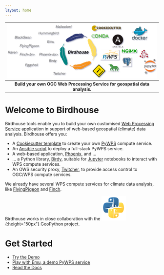 ```yaml
---
layout: home
---
```


| ![](/assets/birdhouse-ecosphere.svg) |
| :--: |
| **Build your own OGC Web Processing Service for geospatial data analysis.** |

# Welcome to Birdhouse
Birdhouse tools enable you to build your own customised
[Web Processing Service](http://opengeospatial.org/standards/wps)
application in support of web-based geospatial (climate) data analysis. Birdhouse offers you:

* A [Cookiecutter template](https://cookiecutter-birdhouse.readthedocs.io/en/latest/) to create your own [PyWPS](http://pywps.org/) compute service.
* An [Ansible script](https://ansible-wps-playbook.readthedocs.io/en/latest/index.html) to deploy a full-stack PyWPS service.
* A web-based application, [Phoenix](https://pyramid-phoenix.readthedocs.io/en/latest/), and ...
* ... a Python library, [Birdy](https://birdy.readthedocs.io/en/latest/),
  suitable for [Jupyter](https://jupyter.org/) notebooks to interact with WPS compute services.
* An OWS security proxy, [Twitcher](https://twitcher.readthedocs.io/en/latest/),
  to provide access control to OGC/WPS compute services.

We already have several WPS compute services for climate data analysis, like [FlyingPigeon](https://flyingpigeon.readthedocs.io/en/latest/) and [Finch](https://github.com/bird-house/finch).

Birdhouse works in close collaboration with the [![](/assets/geopython-logo.png){:height="50px"} GeoPython](http://geopython.github.io/) project.

# Get Started
* [Try the Demo](https://bovec.dkrz.de/)
* [Play with Emu, a demo PyWPS service](https://emu.readthedocs.io/en/latest/)
* [Read the Docs](https://birdhouse.readthedocs.io/en/latest/)

